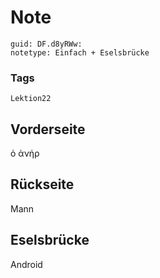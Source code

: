 # Note
```
guid: DF.d8yRWw:
notetype: Einfach + Eselsbrücke
```

### Tags
```
Lektion22
```

## Vorderseite
ὁ ἀνήρ

## Rückseite
Mann

## Eselsbrücke
Android
